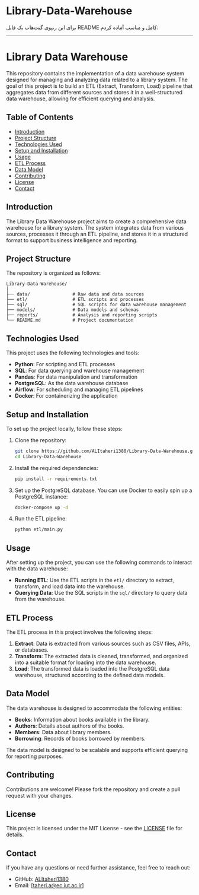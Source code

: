 # Library-Data-Warehouse

برای این ریپوی گیت‌هاب یک فایل README کامل و مناسب آماده کردم:

---

# Library Data Warehouse

This repository contains the implementation of a data warehouse system designed for managing and analyzing data related to a library system. The goal of this project is to build an ETL (Extract, Transform, Load) pipeline that aggregates data from different sources and stores it in a well-structured data warehouse, allowing for efficient querying and analysis.

## Table of Contents

- [Introduction](#introduction)
- [Project Structure](#project-structure)
- [Technologies Used](#technologies-used)
- [Setup and Installation](#setup-and-installation)
- [Usage](#usage)
- [ETL Process](#etl-process)
- [Data Model](#data-model)
- [Contributing](#contributing)
- [License](#license)
- [Contact](#contact)

## Introduction

The Library Data Warehouse project aims to create a comprehensive data warehouse for a library system. The system integrates data from various sources, processes it through an ETL pipeline, and stores it in a structured format to support business intelligence and reporting.

## Project Structure

The repository is organized as follows:

```
Library-Data-Warehouse/
│
├── data/                # Raw data and data sources
├── etl/                 # ETL scripts and processes
├── sql/                 # SQL scripts for data warehouse management
├── models/              # Data models and schemas
├── reports/             # Analysis and reporting scripts
└── README.md            # Project documentation
```

## Technologies Used

This project uses the following technologies and tools:

- **Python**: For scripting and ETL processes
- **SQL**: For data querying and warehouse management
- **Pandas**: For data manipulation and transformation
- **PostgreSQL**: As the data warehouse database
- **Airflow**: For scheduling and managing ETL pipelines
- **Docker**: For containerizing the application

## Setup and Installation

To set up the project locally, follow these steps:

1. Clone the repository:

    ```bash
    git clone https://github.com/ALItaheri1380/Library-Data-Warehouse.git
    cd Library-Data-Warehouse
    ```

2. Install the required dependencies:

    ```bash
    pip install -r requirements.txt
    ```

3. Set up the PostgreSQL database. You can use Docker to easily spin up a PostgreSQL instance:

    ```bash
    docker-compose up -d
    ```

4. Run the ETL pipeline:

    ```bash
    python etl/main.py
    ```

## Usage

After setting up the project, you can use the following commands to interact with the data warehouse:

- **Running ETL**: Use the ETL scripts in the `etl/` directory to extract, transform, and load data into the warehouse.
- **Querying Data**: Use the SQL scripts in the `sql/` directory to query data from the warehouse.

## ETL Process

The ETL process in this project involves the following steps:

1. **Extract**: Data is extracted from various sources such as CSV files, APIs, or databases.
2. **Transform**: The extracted data is cleaned, transformed, and organized into a suitable format for loading into the data warehouse.
3. **Load**: The transformed data is loaded into the PostgreSQL data warehouse, structured according to the defined data models.

## Data Model

The data warehouse is designed to accommodate the following entities:

- **Books**: Information about books available in the library.
- **Authors**: Details about authors of the books.
- **Members**: Data about library members.
- **Borrowing**: Records of books borrowed by members.

The data model is designed to be scalable and supports efficient querying for reporting purposes.

## Contributing

Contributions are welcome! Please fork the repository and create a pull request with your changes.

## License

This project is licensed under the MIT License - see the [LICENSE](LICENSE) file for details.

## Contact

If you have any questions or need further assistance, feel free to reach out:

- GitHub: [ALItaheri1380](https://github.com/ALItaheri1380)
- Email: [taheri.a@ec.iut.ac.ir]
